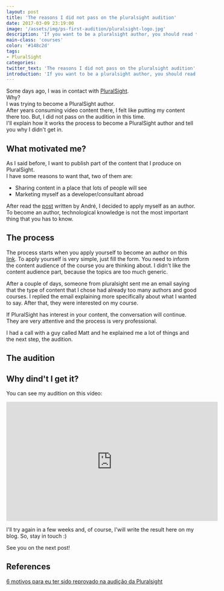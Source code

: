 ```yaml
---
layout: post
title: 'The reasons I did not pass on the pluralsight audition'
date: 2017-03-09 23:19:00
image: '/assets/img/ps-first-audition/pluralsight-logo.jpg'
description: 'If you want to be a pluralsight author, you should read this post'
main-class: 'courses'
color: '#148c2d'
tags:
- PluralSight
categories:
twitter_text: 'The reasons I did not pass on the pluralsight audition'
introduction: 'If you want to be a pluralsight author, you should read this post'
---
```


Some days ago, I was in contact with [PluralSight](https://www.pluralsight.com/).   
Why?  
I was trying to become a PluralSight author.  
After years consuming video content there, I felt like putting my content there too. But, I did not pass on the audition in this time.  
I'll explain how it works the process to become a PluralSight author and tell you why I didn't get in.  

## What motivated me?
As I said before, I want to publish part of the content that I produce on PluralSight.  
I have some reasons to want that, two of them are:
  * Sharing content in a place that lots of people will see
  * Marketing myself as a developer/consultant abroad  


After read the [post](http://www.andrealveslima.com.br/blog/index.php/2014/02/19/6-motivos-para-eu-ter-sido-reprovado-na-audicao-da-pluralsight/) written by André, I decided to apply myself as an author.  
To become an author, technological knowledge is not the most important thing that you has to know.


## The process
The process starts when you apply yourself to become an author on this [link](https://www.pluralsight.com/teach). To apply yourself is very simple, just fill the form. You need to inform the content audience of the course you are thinking about. I didn't like the content audience part, because the topics are too much generic.


After a couple of days, someone from pluralsight sent me an email saying that the type of content that I chose had already too many authors and good courses. I replied the email explaining more specifically about what I wanted to say. After that, they were interested on my course.  

If PluralSight has interest in your content, the conversation will continue. They are very attentive and the process is very professional.  

I had a call with a guy called Matt and he explained me a lot of things and the next step, the audition.

## The audition  


## Why dind't I get it?


You can see my audition on this video:
<iframe width="560" height="315" src="https://www.youtube.com/embed/INBScjZ1x2c" frameborder="0" allowfullscreen></iframe>

I'll try again in a few weeks and, of course, I'will write the result here on my blog. So, stay in touch :)


See you on the next post!


## References
[6 motivos para eu ter sido reprovado na audição da Pluralsight](http://www.andrealveslima.com.br/blog/index.php/2014/02/19/6-motivos-para-eu-ter-sido-reprovado-na-audicao-da-pluralsight/)
